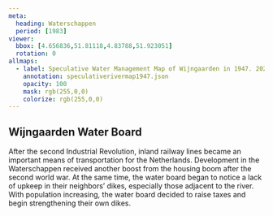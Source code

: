```yaml
---
meta:
  heading: Waterschappen
  period: [1983]
viewer:
  bbox: [4.656836,51.81118,4.83788,51.923051]
  rotation: 0
allmaps:
  - label: Speculative Water Management Map of Wijngaarden in 1947. 2023. 925 x 625 mm. Scale 1:10000. The Berlage. 
    annotation: speculativerivermap1947.json
    opacity: 100
    mask: rgb(255,0,0)
    colorize: rgb(255,0,0)
---
```


## Wijngaarden Water Board

After the second Industrial Revolution, inland railway lines became an important means of transportation for the Netherlands. Development in the Waterschappen received another boost from the housing boom after the second world war. At the same time, the water board began to notice a lack of upkeep in their neighbors’ dikes, especially those adjacent to the river. With population increasing, the water board decided to raise taxes and begin strengthening their own dikes. 
